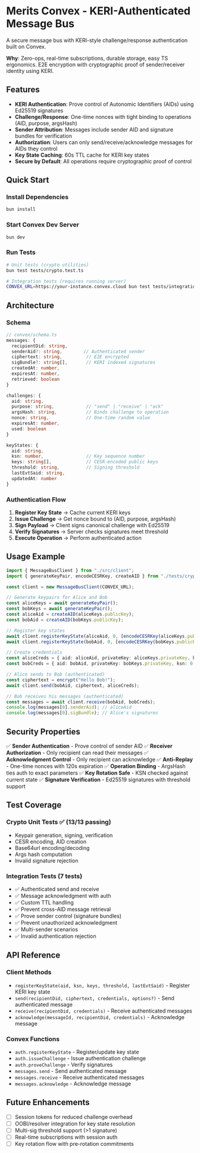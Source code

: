 # Merits Convex - KERI-Authenticated Message Bus

A secure message bus with KERI-style challenge/response authentication built on Convex.

**Why**: Zero-ops, real-time subscriptions, durable storage, easy TS ergonomics. E2E encryption with cryptographic proof of sender/receiver identity using KERI.

## Features

- **KERI Authentication**: Prove control of Autonomic Identifiers (AIDs) using Ed25519 signatures
- **Challenge/Response**: One-time nonces with tight binding to operations (AID, purpose, argsHash)
- **Sender Attribution**: Messages include sender AID and signature bundles for verification
- **Authorization**: Users can only send/receive/acknowledge messages for AIDs they control
- **Key State Caching**: 60s TTL cache for KERI key states
- **Secure by Default**: All operations require cryptographic proof of control

## Quick Start

### Install Dependencies

```bash
bun install
```

### Start Convex Dev Server

```bash
bun dev
```

### Run Tests

```bash
# Unit tests (crypto utilities)
bun test tests/crypto.test.ts

# Integration tests (requires running server)
CONVEX_URL=https://your-instance.convex.cloud bun test tests/integration.test.ts
```

## Architecture

### Schema

```typescript
// convex/schema.ts
messages: {
  recipientDid: string,
  senderAid?: string,        // Authenticated sender
  ciphertext: string,         // E2E encrypted
  sigBundle?: string[],       // KERI indexed signatures
  createdAt: number,
  expiresAt: number,
  retrieved: boolean
}

challenges: {
  aid: string,
  purpose: string,            // "send" | "receive" | "ack"
  argsHash: string,           // Binds challenge to operation
  nonce: string,              // One-time random value
  expiresAt: number,
  used: boolean
}

keyStates: {
  aid: string,
  ksn: number,                // Key sequence number
  keys: string[],             // CESR-encoded public keys
  threshold: string,          // Signing threshold
  lastEvtSaid: string,
  updatedAt: number
}
```

### Authentication Flow

1. **Register Key State** → Cache current KERI keys
2. **Issue Challenge** → Get nonce bound to (AID, purpose, argsHash)
3. **Sign Payload** → Client signs canonical challenge with Ed25519
4. **Verify Signatures** → Server checks signatures meet threshold
5. **Execute Operation** → Perform authenticated action

## Usage Example

```typescript
import { MessageBusClient } from "./src/client";
import { generateKeyPair, encodeCESRKey, createAID } from "./tests/crypto-utils";

const client = new MessageBusClient(CONVEX_URL);

// Generate keypairs for Alice and Bob
const aliceKeys = await generateKeyPair();
const bobKeys = await generateKeyPair();
const aliceAid = createAID(aliceKeys.publicKey);
const bobAid = createAID(bobKeys.publicKey);

// Register key states
await client.registerKeyState(aliceAid, 0, [encodeCESRKey(aliceKeys.publicKey)], "1", "EAAA");
await client.registerKeyState(bobAid, 0, [encodeCESRKey(bobKeys.publicKey)], "1", "EBBB");

// Create credentials
const aliceCreds = { aid: aliceAid, privateKey: aliceKeys.privateKey, ksn: 0 };
const bobCreds = { aid: bobAid, privateKey: bobKeys.privateKey, ksn: 0 };

// Alice sends to Bob (authenticated)
const ciphertext = encrypt("Hello Bob!");
await client.send(bobAid, ciphertext, aliceCreds);

// Bob receives his messages (authenticated)
const messages = await client.receive(bobAid, bobCreds);
console.log(messages[0].senderAid); // aliceAid
console.log(messages[0].sigBundle); // Alice's signatures
```

## Security Properties

✅ **Sender Authentication** - Prove control of sender AID
✅ **Receiver Authorization** - Only recipient can read their messages
✅ **Acknowledgment Control** - Only recipient can acknowledge
✅ **Anti-Replay** - One-time nonces with 120s expiration
✅ **Operation Binding** - ArgsHash ties auth to exact parameters
✅ **Key Rotation Safe** - KSN checked against current state
✅ **Signature Verification** - Ed25519 signatures with threshold support

## Test Coverage

### Crypto Unit Tests ✅ (13/13 passing)
- Keypair generation, signing, verification
- CESR encoding, AID creation
- Base64url encoding/decoding
- Args hash computation
- Invalid signature rejection

### Integration Tests (7 tests)
- ✅ Authenticated send and receive
- ✅ Message acknowledgment with auth
- ✅ Custom TTL handling
- ✅ Prevent cross-AID message retrieval
- ✅ Prove sender control (signature bundles)
- ✅ Prevent unauthorized acknowledgment
- ✅ Multi-sender scenarios
- ✅ Invalid authentication rejection

## API Reference

### Client Methods

- `registerKeyState(aid, ksn, keys, threshold, lastEvtSaid)` - Register KERI key state
- `send(recipientDid, ciphertext, credentials, options?)` - Send authenticated message
- `receive(recipientDid, credentials)` - Receive authenticated messages
- `acknowledge(messageId, recipientDid, credentials)` - Acknowledge message

### Convex Functions

- `auth.registerKeyState` - Register/update key state
- `auth.issueChallenge` - Issue authentication challenge
- `auth.proveChallenge` - Verify signatures
- `messages.send` - Send authenticated message
- `messages.receive` - Receive authenticated messages
- `messages.acknowledge` - Acknowledge message

## Future Enhancements

- [ ] Session tokens for reduced challenge overhead
- [ ] OOBI/resolver integration for key state resolution
- [ ] Multi-sig threshold support (>1 signature)
- [ ] Real-time subscriptions with session auth
- [ ] Key rotation flow with pre-rotation commitments